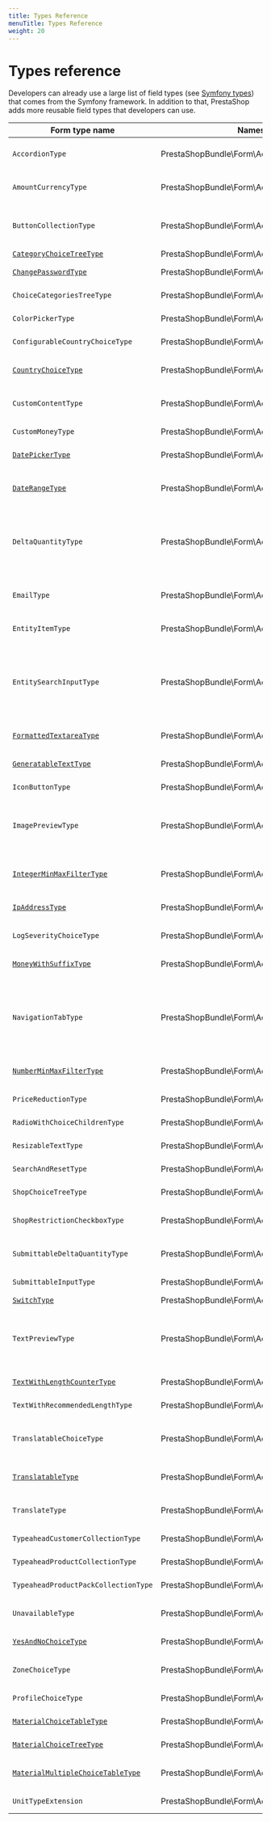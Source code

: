 ```yaml
---
title: Types Reference
menuTitle: Types Reference
weight: 20
---
```


# Types reference

Developers can already use a large list of field types (see [Symfony types](https://symfony.com/doc/4.4/reference/forms/types.html)) that comes from the Symfony framework. In addition to that, PrestaShop adds more reusable field types that developers can use.

| Form type name | Namespace | Description |
| --- | --- | --- |
| `AccordionType` | PrestaShopBundle\Form\Admin\Type | This form type is used as a container of sub forms, each sub form will be rendered as a part of an accordion. |
| `AmountCurrencyType` | PrestaShopBundle\Form\Admin\Type | Amount with currency: combination of a `NumberType` input and a `ChoiceType` input (for currency selection). |
| `ButtonCollectionType` | PrestaShopBundle\Form\Admin\Type | `ButtonCollectionType` is a form type used to group buttons in a common form group which is useful for forms which have multiple submit buttons. |
| [`CategoryChoiceTreeType`](category-choice-tree) | PrestaShopBundle\Form\Admin\Type | A `MaterialChoiceTreeType` for categories |
| [`ChangePasswordType`](change-password) | PrestaShopBundle\Form\Admin\Type | `ChangePasswordType` is responsible for defining "change password" form type. |
| `ChoiceCategoriesTreeType` | PrestaShopBundle\Form\Admin\Type | This form class is responsible to create a category selector using Nested sets |
| `ColorPickerType` | PrestaShopBundle\Form\Admin\Type | This form class is responsible to create a color picker field |
| `ConfigurableCountryChoiceType` | PrestaShopBundle\Form\Admin\Type | Class responsible for providing configurable countries list |
| [`CountryChoiceType`](country-choice) | PrestaShopBundle\Form\Admin\Type | CountryChoiceType is responsible for providing country choices with -- symbol in front of array. |
| `CustomContentType` | PrestaShopBundle\Form\Admin\Type | Type is used to add any content in any position of the form rather than actual field. |
| `CustomMoneyType` | PrestaShopBundle\Form\Admin\Type | Native Symfony `MoneyType` customised for PrestaShop |
| [`DatePickerType`](date-picker) | PrestaShopBundle\Form\Admin\Type | This form class is responsible to create a date picker field |
| [`DateRangeType`](date-range) | PrestaShopBundle\Form\Admin\Type | Combination of two `DatePickerType` fields to create a range of dates. Optional `CheckboxType` to allow unlimited "to" dates. |
| `DeltaQuantityType` | PrestaShopBundle\Form\Admin\Type | Quantity field that displays the initial quantity (not editable) and allows editing with delta quantity instead (ex: +5, -8). The input data of this form type is the initial (as a plain integer) however its output on submit is the delta quantity. |
| `EmailType` | PrestaShopBundle\Form\Admin\Type | Symfony native `EmailType` extended with IDNConverter (InternationalizedDomainNameConverter) feature |
| `EntityItemType` | PrestaShopBundle\Form\Admin\Type | Default entry type used by EntitySearchInputType |
| `EntitySearchInputType` | PrestaShopBundle\Form\Admin\Type | This form type is used for a OneToMany (or ManyToMany) association, it allows to search a list of entities (based on a remote url) and associate it. It is based on the CollectionType form type which provides prototype features to display a custom template for each associated items. |
| [`FormattedTextareaType`](formatted-textarea) | PrestaShopBundle\Form\Admin\Type | Class enabling TinyMCE on a Textarea field |
| [`GeneratableTextType`](generatable-text) | PrestaShopBundle\Form\Admin\Type | It is extension of TextType that adds additonal button which allows generating value for input |
| `IconButtonType` | PrestaShopBundle\Form\Admin\Type | A form button with material icon. |
| `ImagePreviewType` | PrestaShopBundle\Form\Admin\Type | This form type is used to display an image value without providing an interactive input to edit it. It is based on a hidden input so it could be changed programmatically, or be used just to display an image in a form. |
| [`IntegerMinMaxFilterType`](integer-min-max-filter) | PrestaShopBundle\Form\Admin\Type | Defines the integer type two inputs of min and max value - designed to fit grid in grid filter. |
| [`IpAddressType`](ip-address) | PrestaShopBundle\Form\Admin\Type | Extended input type for IP addresses. Displays a bouton to add the user's one to the list. |
| `LogSeverityChoiceType` | PrestaShopBundle\Form\Admin\Type | `ChoiceType` of `PrestaShopLogger` Log levels |
| [`MoneyWithSuffixType`](money-with-suffix) | PrestaShopBundle\Form\Admin\Type | Class `MoneyWithSuffixType` is a Symfony `MoneyType`, which also has a suffix string right after the currency sign. |
| `NavigationTabType` | PrestaShopBundle\Form\Admin\Type | This form type is used as a container of sub forms, each sub form will be rendered as a part of navigation tab component. Each first level child is used as a different tab, its label is used for the tab name and it's widget as the tab content. |
| [`NumberMinMaxFilterType`](number-min-max-filter) | PrestaShopBundle\Form\Admin\Type | Defines the number type two inputs of min and max value - designed to fit grid in grid filter. |
| `PriceReductionType` | PrestaShopBundle\Form\Admin\Type | Responsible for creating form for price reduction |
| `RadioWithChoiceChildrenType` | PrestaShopBundle\Form\Admin\Type | Combination of a `RadioType` and a `ChoiceType` fields |
| `ResizableTextType` | PrestaShopBundle\Form\Admin\Type | ResizableTextType adds new sizing options to TextType. |
| `SearchAndResetType` | PrestaShopBundle\Form\Admin\Type | FormType used in rendering of "Search and Reset" action in Grids. |
| `ShopChoiceTreeType` | PrestaShopBundle\Form\Admin\Type | `MaterialChoiceTreeType` customized with shop names |
| `ShopRestrictionCheckboxType` | PrestaShopBundle\Form\Admin\Type | This class displays customized checkbox which is used for shop restriction functionality. |
| `SubmittableDeltaQuantityType` | PrestaShopBundle\Form\Admin\Type | Wraps SubmittableInput and DeltaQuantity components to work together. |
| `SubmittableInputType` | PrestaShopBundle\Form\Admin\Type | Adds a button right into specified input and toggles it's availability on change |
| [`SwitchType`](switch) | PrestaShopBundle\Form\Admin\Type | Displays a switch (ON / OFF by default). |
| `TextPreviewType` | PrestaShopBundle\Form\Admin\Type | This form type is used to display a text value without providing an interactive input to edit it. It is based on a hidden input so it could be changed programmatically, or be used just to display a data in a form. |
| [`TextWithLengthCounterType`](text-with-length-counter) | PrestaShopBundle\Form\Admin\Type | Defines reusable text input with max length counter |
| `TextWithRecommendedLengthType` | PrestaShopBundle\Form\Admin\Type | Is used to add field with recommended input length counter to the form. |
| `TranslatableChoiceType` | PrestaShopBundle\Form\Admin\Type | Class TranslatableChoiceType adds translatable choice types with custom inner type to forms. Language selection uses a dropdown. |
| [`TranslatableType`](translatable) | PrestaShopBundle\Form\Admin\Type | Class TranslatableType adds translatable inputs with custom inner type to forms. Language selection uses a dropdown. |
| `TranslateType` | PrestaShopBundle\Form\Admin\Type | This form class is responsible to create a translatable form. Language selection uses tabs. |
| `TypeaheadCustomerCollectionType` | PrestaShopBundle\Form\Admin\Type | This form class is responsible to create a customer. |
| `TypeaheadProductCollectionType` | PrestaShopBundle\Form\Admin\Type | This form class is responsible to create a product, with or without attribute field. |
| `TypeaheadProductPackCollectionType` | PrestaShopBundle\Form\Admin\Type | This form class is responsible to create a product, with or without attribute field. |
| `UnavailableType` | PrestaShopBundle\Form\Admin\Type | This form type is useful during development phase to show part of a form that are not available yet. |
| [`YesAndNoChoiceType`](yes-and-no-choice) | PrestaShopBundle\Form\Admin\Type | Symfony `ChoiceType` with `Yes` and `No` choices. |
| `ZoneChoiceType` | PrestaShopBundle\Form\Admin\Type | Class is responsible for providing configurable zone choices with -- symbol in front of array |
| `ProfileChoiceType` | PrestaShopBundle\Form\Admin\Type\Common\Team | Class ProfileChoiceType is choice type for selecting employee's profile. |
| [`MaterialChoiceTableType`](material-choice-table) | PrestaShopBundle\Form\Admin\Type\Material | Class MaterialChoiceTableType renders checkbox choices using table layout. |
| [`MaterialChoiceTreeType`](material-choice-tree) | PrestaShopBundle\Form\Admin\Type\Material | Class MaterialChoiceTreeType renders trees using table layout. |
| [`MaterialMultipleChoiceTableType`](material-multiple-choice-table) | PrestaShopBundle\Form\Admin\Type\Material | Class MaterialMultipleChoiceTableType renders multiple checkbox choices using table layout. |
| `UnitTypeExtension` | PrestaShopBundle\Form\Admin\Extension | Class UnitTypeExtension adds an Unit to an `IntegerType` or a `NumberType` |
